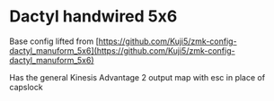 # Dactyl handwired 5x6

Base config lifted from [https://github.com/Kuji5/zmk-config-dactyl_manuform_5x6](https://github.com/Kuji5/zmk-config-dactyl_manuform_5x6)

Has the general Kinesis Advantage 2 output map with esc in place of capslock
